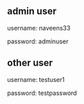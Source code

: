 admin user 
--------------
username: naveens33

password: adminuser

other user
-----------------
username: testuser1

password: testpassword